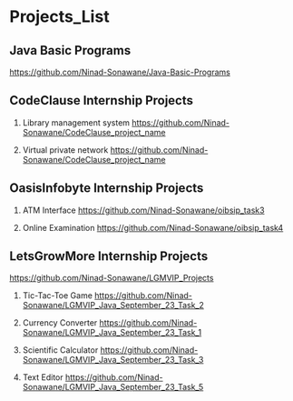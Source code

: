 # Projects_List

## Java Basic Programs
https://github.com/Ninad-Sonawane/Java-Basic-Programs

##  CodeClause Internship Projects

1) Library management system
https://github.com/Ninad-Sonawane/CodeClause_project_name

2) Virtual private network
https://github.com/Ninad-Sonawane/CodeClause_project_name

## OasisInfobyte Internship Projects  

1) ATM Interface
https://github.com/Ninad-Sonawane/oibsip_task3

2) Online Examination
https://github.com/Ninad-Sonawane/oibsip_task4

## LetsGrowMore Internship Projects
https://github.com/Ninad-Sonawane/LGMVIP_Projects
1) Tic-Tac-Toe Game
https://github.com/Ninad-Sonawane/LGMVIP_Java_September_23_Task_2

2) Currency Converter
https://github.com/Ninad-Sonawane/LGMVIP_Java_September_23_Task_1

3) Scientific Calculator
https://github.com/Ninad-Sonawane/LGMVIP_Java_September_23_Task_3

4) Text Editor
https://github.com/Ninad-Sonawane/LGMVIP_Java_September_23_Task_5
